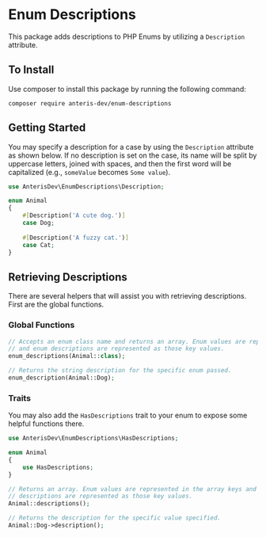 # Enum Descriptions

This package adds descriptions to PHP Enums by utilizing a `Description` attribute.

## To Install
Use composer to install this package by running the following command:

`composer require anteris-dev/enum-descriptions`

## Getting Started
You may specify a description for a case by using the `Description` attribute as shown below. If no description is set on the case, its name will be split by uppercase letters, joined with spaces, and then the first word will be capitalized (e.g., `someValue` becomes `Some value`).

```php
use AnterisDev\EnumDescriptions\Description;

enum Animal
{
    #[Description('A cute dog.')]
    case Dog;
    
    #[Description('A fuzzy cat.')]
    case Cat;
}
```

## Retrieving Descriptions
There are several helpers that will assist you with retrieving descriptions. First are the global functions.

### Global Functions
 ```php
// Accepts an enum class name and returns an array. Enum values are represented in the array keys
// and enum descriptions are represented as those key values.
 enum_descriptions(Animal::class);

// Returns the string description for the specific enum passed.
enum_description(Animal::Dog);
 ```

### Traits
You may also add the `HasDescriptions` trait to your enum to expose some helpful functions there.

```php
use AnterisDev\EnumDescriptions\HasDescriptions;

enum Animal
{
    use HasDescriptions;
}

// Returns an array. Enum values are represented in the array keys and enum
// descriptions are represented as those key values.
Animal::descriptions();

// Returns the description for the specific value specified.
Animal::Dog->description();
```